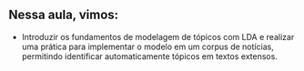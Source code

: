 ## Nessa aula, vimos:

- Introduzir os fundamentos de modelagem de tópicos com LDA e realizar uma prática para implementar o modelo em um corpus de notícias, permitindo identificar automaticamente tópicos em textos extensos.